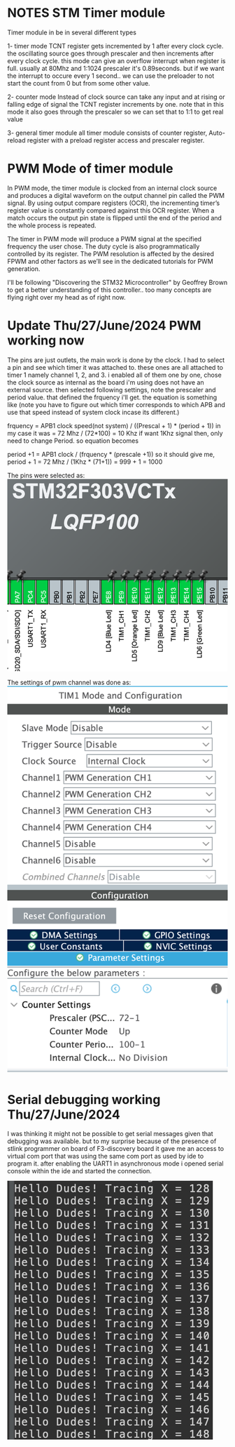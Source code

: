 # NOTES STM Timer module 

Timer module in be in several different types 

1- timer mode 
TCNT register gets incremented by 1 after every clock cycle. the oscillating source goes through prescaler and then increments after every clock cycle. this mode can give an overflow interrupt when register is full. usually at 80Mhz and 1:1024 prescaler it's 0.89seconds. but if we want the interrupt to occure every 1 second.. we can use the preloader to not start the count from 0 but from some other value.

2- counter mode 
Instead of clock source can take any input and at rising or falling edge of signal the TCNT register increments by one. note that in this mode it also goes through the prescaler so we can set that to 1:1 to get real value


3- general timer module
all timer module consists of counter register, Auto-reload register with a preload register access and prescaler register.


# PWM Mode of timer module
In PWM mode, the timer module is clocked from an internal clock source and produces a digital waveform on the output channel pin called the PWM signal. By using output compare registers (OCR), the incrementing timer’s register value is constantly compared against this OCR register. When a match occurs the output pin state is flipped until the end of the period and the whole process is repeated.

The timer in PWM mode will produce a PWM signal at the specified frequency the user chose. The duty cycle is also programmatically controlled by its register. The PWM resolution is affected by the desired FPWM and other factors as we’ll see in the dedicated tutorials for PWM generation.

I'll be following "Discovering the STM32 Microcontroller" by 
Geoffrey Brown to get a better understanding of this controller.. too many concepts are flying right over my head as of right now. 

# Update Thu/27/June/2024 PWM working now
The pins are just outlets, the main work is done by the clock. I had to select a pin and see which timer it was attached to. these ones are all attached to timer 1 namely channel 1, 2, and 3. i enabled all of them one by one, chose the clock source as internal as the board i'm using does not have an external source. then selected following settings, note the prescaler and period value. that defined the frquency i'll get. the equation is something like (note you have to figure out which timer corresponds to which APB and use that speed instead of system clock incase its different.)

frquency = APB1 clock speed(not system) / ((Prescal + 1) * (period + 1))
in my case it was = 72 Mhz / (72*100) = 10 Khz
if want 1Khz signal then, only need to change Period. so equation becomes 

period +1 = APB1 clock / (frquency * (prescale +1))
so it should give me, 
period + 1 = 72 Mhz / (1Khz * (71+1)) = 999 + 1 = 1000

The pins were selected as: 
![Pins](Assets/pins-forpwm.png)

The settings of pwm channel was done as: 
![Pins](Assets/timer1-settings.png)


# Serial debugging working Thu/27/June/2024 
I was thinking it might not be possible to get serial messages given that debugging was available. but to my surprise because of the presence of stlink programmer on board of F3-discovery board it gave me an access to virtual com port that was using the same com port as used by ide to program it. after enabling the UART1 in asynchronous mode i opened serial console within the ide and started the connection. 

![Serial-success](Assets/serial-success.png)

